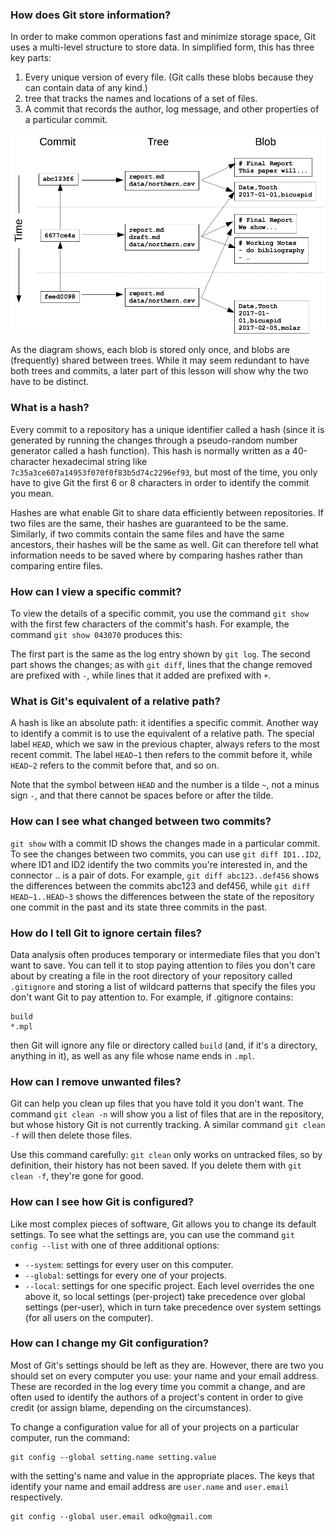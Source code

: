 ### How does Git store information?
In order to make common operations fast and minimize storage space, Git uses a multi-level structure to store data. In simplified form, this has three key parts:

1. Every unique version of every file. (Git calls these blobs because they can contain data of any kind.)
2. tree that tracks the names and locations of a set of files.
3. A commit that records the author, log message, and other properties of a particular commit.

![alt text](https://github.com/oderdene/datacamp/blob/master/git/img/commit-tree-blob.png)

As the diagram shows, each blob is stored only once, and blobs are (frequently) shared between trees. While it may seem redundant to have both trees and commits, a later part of this lesson will show why the two have to be distinct.


### What is a hash?
Every commit to a repository has a unique identifier called a hash (since it is generated by running the changes through a pseudo-random number generator called a hash function). This hash is normally written as a 40-character hexadecimal string like `7c35a3ce607a14953f070f0f83b5d74c2296ef93`, but most of the time, you only have to give Git the first 6 or 8 characters in order to identify the commit you mean.

Hashes are what enable Git to share data efficiently between repositories. If two files are the same, their hashes are guaranteed to be the same. Similarly, if two commits contain the same files and have the same ancestors, their hashes will be the same as well. Git can therefore tell what information needs to be saved where by comparing hashes rather than comparing entire files.

### How can I view a specific commit?
To view the details of a specific commit, you use the command `git show` with the first few characters of the commit's hash. For example, the command `git show 043070` produces this:

The first part is the same as the log entry shown by `git log`. The second part shows the changes; as with `git diff`, lines that the change removed are prefixed with `-`, while lines that it added are prefixed with `+`.

### What is Git's equivalent of a relative path?
A hash is like an absolute path: it identifies a specific commit. Another way to identify a commit is to use the equivalent of a relative path. The special label `HEAD`, which we saw in the previous chapter, always refers to the most recent commit. The label `HEAD~1` then refers to the commit before it, while `HEAD~2` refers to the commit before that, and so on.

Note that the symbol between `HEAD` and the number is a tilde `~`, not a minus sign `-`, and that there cannot be spaces before or after the tilde.

### How can I see what changed between two commits?
`git show` with a commit ID shows the changes made in a particular commit. To see the changes between two commits, you can use `git diff ID1..ID2`, where ID1 and ID2 identify the two commits you're interested in, and the connector .. is a pair of dots. For example, `git diff abc123..def456` shows the differences between the commits abc123 and def456, while `git diff HEAD~1..HEAD~3` shows the differences between the state of the repository one commit in the past and its state three commits in the past.

### How do I tell Git to ignore certain files?
Data analysis often produces temporary or intermediate files that you don't want to save. You can tell it to stop paying attention to files you don't care about by creating a file in the root directory of your repository called `.gitignore` and storing a list of wildcard patterns that specify the files you don't want Git to pay attention to. For example, if .gitignore contains:
```
build
*.mpl
```
then Git will ignore any file or directory called `build` (and, if it's a directory, anything in it), as well as any file whose name ends in `.mpl`.

### How can I remove unwanted files?
Git can help you clean up files that you have told it you don't want. The command `git clean -n` will show you a list of files that are in the repository, but whose history Git is not currently tracking. A similar command `git clean -f` will then delete those files.

Use this command carefully: `git clean` only works on untracked files, so by definition, their history has not been saved. If you delete them with `git clean -f`, they're gone for good.

### How can I see how Git is configured?
Like most complex pieces of software, Git allows you to change its default settings. To see what the settings are, you can use the command `git config --list` with one of three additional options:

* `--system`: settings for every user on this computer.
* `--global`: settings for every one of your projects.
* `--local`: settings for one specific project.
Each level overrides the one above it, so local settings (per-project) take precedence over global settings (per-user), which in turn take precedence over system settings (for all users on the computer).

### How can I change my Git configuration?
Most of Git's settings should be left as they are. However, there are two you should set on every computer you use: your name and your email address. These are recorded in the log every time you commit a change, and are often used to identify the authors of a project's content in order to give credit (or assign blame, depending on the circumstances).

To change a configuration value for all of your projects on a particular computer, run the command:
```
git config --global setting.name setting.value
```
with the setting's name and value in the appropriate places. The keys that identify your name and email address are `user.name` and `user.email` respectively.

```
git config --global user.email odko@gmail.com
```
